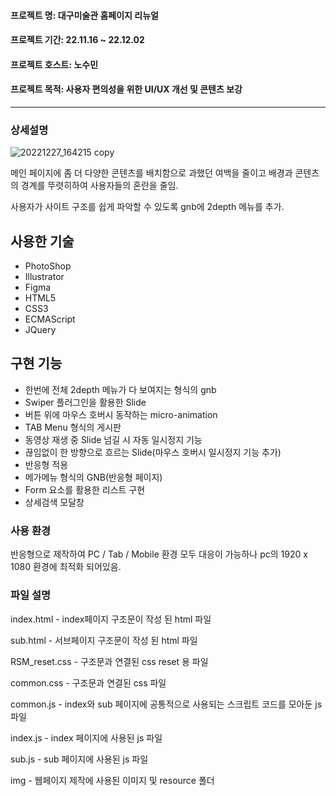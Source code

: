 #### 프로젝트 명: 대구미술관 홈페이지 리뉴얼

#### 프로젝트 기간: 22.11.16 ~ 22.12.02

#### 프로젝트 호스트: 노수민

#### 프로젝트 목적: 사용자 편의성을 위한 UI/UX 개선 및 콘텐츠 보강

---

### 상세설명

![20221227_164215 copy](https://user-images.githubusercontent.com/117888227/209630491-a342c193-8f4c-4392-a872-fa045190ad2c.png)

메인 페이지에 좀 더 다양한 콘텐츠를 배치함으로 과했던 여백을 줄이고 배경과 콘텐츠의 경계를 뚜렷히하여 사용자들의 혼란을 줄임.

사용자가 사이트 구조를 쉽게 파악할 수 있도록 gnb에 2depth 메뉴를 추가.

## 사용한 기술

- PhotoShop
- Illustrator
- Figma
- HTML5
- CSS3
- ECMAScript
- JQuery

## 구현 기능

- 한번에 전체 2depth 메뉴가 다 보여지는 형식의 gnb
- Swiper 플러그인을 활용한 Slide
- 버튼 위에 마우스 호버시 동작하는 micro-animation
- TAB Menu 형식의 게시판
- 동영상 재생 중 Slide 넘길 시 자동 일시정지 기능
- 끊임없이 한 방향으로 흐르는 Slide(마우스 호버시 일시정지 기능 추가)
- 반응형 적용
- 메가메뉴 형식의 GNB(반응형 페이지)
- Form 요소를 활용한 리스트 구현
- 상세검색 모달창

### 사용 환경

반응형으로 제작하여 PC / Tab / Mobile 환경 모두 대응이 가능하나 pc의 1920 x 1080 환경에 최적화 되어있음.

### 파일 설명

index.html - index페이지 구조문이 작성 된 html 파일

sub.html - 서브페이지 구조문이 작성 된 html 파일

RSM_reset.css - 구조문과 연결된 css reset 용 파일

common.css - 구조문과 연결된 css 파일

common.js - index와 sub 페이지에 공통적으로 사용되는 스크립트 코드를 모아둔 js 파일

index.js - index 페이지에 사용된 js 파일

sub.js - sub 페이지에 사용된 js 파일

img - 웹페이지 제작에 사용된 이미지 및 resource 폴더
